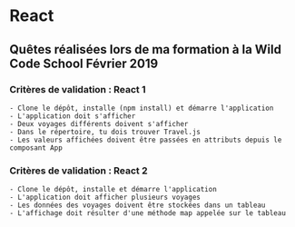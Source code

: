 # React

## Quêtes réalisées lors de ma formation à la Wild Code School Février 2019

### Critères de validation : React 1

    - Clone le dépôt, installe (npm install) et démarre l'application
    - L'application doit s'afficher
    - Deux voyages différents doivent s'afficher
    - Dans le répertoire, tu dois trouver Travel.js
    - Les valeurs affichées doivent être passées en attributs depuis le composant App
    
### Critères de validation : React 2

    - Clone le dépôt, installe et démarre l'application
    - L'application doit afficher plusieurs voyages
    - Les données des voyages doivent être stockées dans un tableau
    - L'affichage doit résulter d'une méthode map appelée sur le tableau

